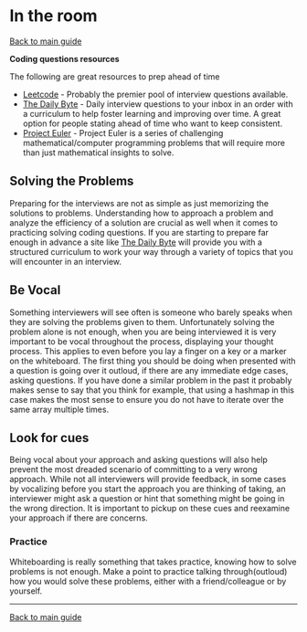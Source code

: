 # In the room
[Back to main guide](../README.md)

**Coding questions resources**

The following are great resources to prep ahead of time
* [Leetcode](https://leetcode.com) - Probably the premier pool of interview questions available.
* [The Daily Byte](https://thedailybyte.dev) - Daily interview questions to your inbox in an order with a curriculum to help foster learning and improving over time. A great option for people stating ahead of time who want to keep consistent.
* [Project Euler](https://projecteuler.net/) - Project Euler is a series of challenging mathematical/computer programming problems that will require more than just mathematical insights to solve.

## Solving the Problems
Preparing for the interviews are not as simple as just memorizing the solutions to problems. Understanding how to approach a problem and analyze the efficiency of a solution are crucial as well when it comes to practicing solving coding questions. If you are starting to prepare far enough in advance a site like [The Daily Byte](https://thedailybyte.dev) will provide you with a structured curriculum to work your way through a variety of topics that you will encounter in an interview.

## Be Vocal
Something interviewers will see often is someone who barely speaks when they are solving the problems given to them. Unfortunately solving the problem alone is not enough, when you are being interviewed it is very important to be vocal throughout the process, displaying your thought process. This applies to even before you lay a finger on a key or a marker on the whiteboard. The first thing you should be doing when presented with a question is going over it outloud, if there are any immediate edge cases, asking questions. If you have done a similar problem in the past it probably makes sense to say that you think for example, that using a hashmap in this case makes the most sense to ensure you do not have to iterate over the same array multiple times.

## Look for cues
Being vocal about your approach and asking questions will also help prevent the most dreaded scenario of committing to a very wrong approach. While not all interviewers will provide feedback, in some cases by vocalizing before you start the approach you are thinking of taking, an interviewer might ask a question or hint that something might be going in the wrong direction. It is important to pickup on these cues and reexamine your approach if there are concerns.

### Practice
Whiteboarding is really something that takes practice, knowing how to solve problems is not enough. Make a point to practice talking through(outloud) how you would solve these problems, either with a friend/colleague or by yourself.

---
[Back to main guide](../README.md)
